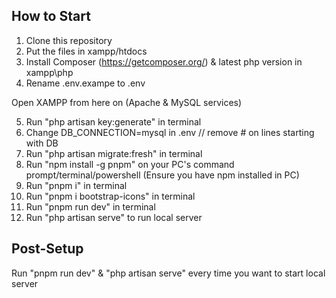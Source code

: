 ## How to Start

1. Clone this repository
2. Put the files in xampp/htdocs
3. Install Composer (https://getcomposer.org/) & latest php version in xampp\php
4. Rename .env.exampe to .env

Open XAMPP from here on (Apache & MySQL services)

5. Run "php artisan key:generate" in terminal
6. Change DB_CONNECTION=mysql in .env // remove # on lines starting with DB
7. Run "php artisan migrate:fresh" in terminal
8. Run "npm install -g pnpm" on your PC's command prompt/terminal/powershell (Ensure you have npm installed in PC)
9. Run "pnpm i" in terminal
10. Run "pnpm i bootstrap-icons" in terminal
11. Run "pnpm run dev" in terminal
12. Run "php artisan serve" to run local server

## Post-Setup

Run "pnpm run dev" & "php artisan serve" every time you want to start local server
